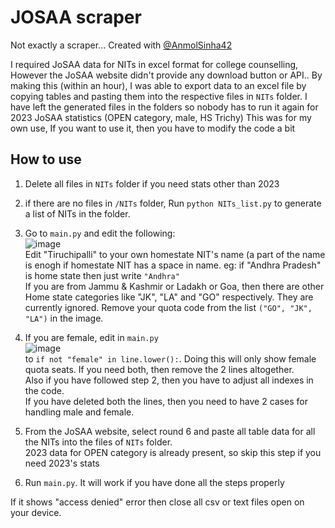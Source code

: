 # JOSAA scraper
Not exactly a scraper...
Created with [@AnmolSinha42](https://github.com/anmolsinha42)

I required JoSAA data for NITs in excel format for college counselling, However the JoSAA website didn't provide any download button or API.. By making this (within an hour), I was able to export data to an excel file by copying tables and pasting them into the respective files in `NITs` folder.
I have left the generated files in the folders so nobody has to run it again for 2023 JoSAA statistics (OPEN category, male, HS Trichy)
This was for my own use, If you want to use it, then you have to modify the code a bit

## How to use
1. Delete all files in `NITs` folder if you need stats other than 2023
2.  if there are no files in `/NITs` folder, Run `python NITs_list.py` to generate a list of NITs in the folder.

3. Go to `main.py` and edit the following:<br>
   ![image](https://github.com/Quantum-Codes/Josaa-scraper/assets/87054411/b3a900c4-2618-4ccd-b04c-23fb827d34ca) <br>
   Edit "Tiruchipalli" to your own homestate NIT's name (a part of the name is enogh if homestate NIT has a space in name. eg: if "Andhra Pradesh" is home state then just write `"Andhra"`<br>
   If you are from Jammu & Kashmir or Ladakh or Goa, then there are other Home state categories like "JK", "LA" and "GO" respectively. They are currently ignored. Remove your quota code from the list `("GO", "JK", "LA")` in the image.<br>

4. If you are female, edit in `main.py`<br>
   ![image](https://github.com/Quantum-Codes/Josaa-scraper/assets/87054411/6efe75de-9d70-49a6-8208-61e075416d10) <br>
   to `if not "female" in line.lower():`. Doing this will only show female quota seats. If you need both, then remove the 2 lines altogether.<br>
   Also if you have followed step 2, then you have to adjust all indexes in the code.<br>
   If you have deleted both the lines, then you need to  have 2 cases for handling male and female.<br>

5. From the JoSAA website, select round 6 and paste all table data for all the NITs into the files of `NITs` folder. <br>
2023 data for OPEN category is already present, so skip this step if you need 2023's stats

6. Run `main.py`. It will work if you have done all the steps properly

If it shows "access denied" error then close all csv or text files open on your device.
